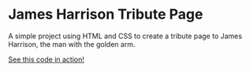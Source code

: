 # James Harrison Tribute Page
A simple project using HTML and CSS to create a tribute page to James Harrison, the man with the golden arm.

[See this code in action!](https://sierragreen379.github.io/James_Harrison_Tribute_Page/)
